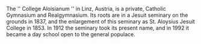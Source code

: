 The '' College Aloisianum '' in Linz, Austria, is a private, Catholic Gymnasium and Realgymnasium. Its roots are in a Jesuit seminary on the grounds in 1837, and the enlargement of this seminary as St. Aloysius Jesuit College in 1853. In 1912 the seminary took its present name, and in 1992 it became a day school open to the general populace.

